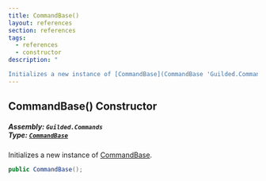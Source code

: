 ```yaml
---
title: CommandBase()
layout: references
section: references
tags:
  - references
  - constructor
description: "

Initializes a new instance of [CommandBase](CommandBase 'Guilded.Commands.CommandBase')."
---
```


## CommandBase() Constructor
##### **Assembly:** `Guilded.Commands`<br/>**Type:** [`CommandBase`](CommandBase 'Guilded.Commands.CommandBase')

Initializes a new instance of [CommandBase](CommandBase 'Guilded.Commands.CommandBase').

```csharp
public CommandBase();
```